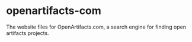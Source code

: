 # openartifacts-com

The website files for OpenArtifacts.com, a search engine for finding open artifacts projects.